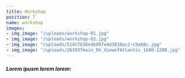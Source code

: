 ```yaml
---
title: Workshop
position: 7
name: workshop
images:
- img_image: "/uploads/workshop-01.jpg"
- img_image: "/uploads/workshop-02.jpg"
- img_image: "/uploads/51dc7b36e4b097e4d3838ac2-c9ab8c.jpg"
- img_image: "/uploads/261037main_04_ViewofAtlantis_1600-1200.jpg"
---
```


##### Lorem ipusm lorem lorem: